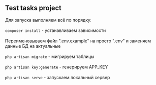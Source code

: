 ## Test tasks project

Для запуска выполняем всё по порядку:
<br><br>
```composer install``` - устанавливаем зависимости
<br><br>
Переименовываем файл ".env.example" на просто ".env" и заменяем данные БД на актуальные
<br><br>
```php artisan migrate``` - мигрируем таблицы
<br><br>
```php artisan key:generate``` - генерируем APP_KEY
<br><br>
```php artisan serve``` - запускаем локальный сервер
